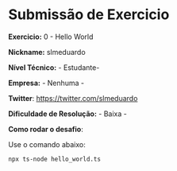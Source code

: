 # Submissão de Exercicio

**Exercicio:** 0 - Hello World

**Nickname:** slmeduardo

**Nível Técnico:** - Estudante-

**Empresa:** - Nenhuma -

**Twitter**: https://twitter.com/slmeduardo

**Dificuldade de Resolução:** - Baixa -

**Como rodar o desafio**:

Use o comando abaixo:

```bash
npx ts-node hello_world.ts
```
